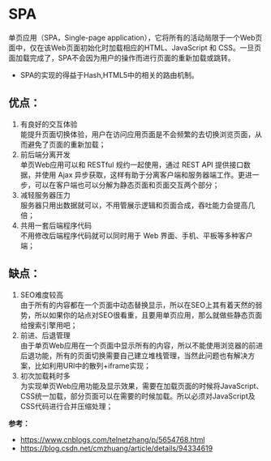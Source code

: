 <!--
 * @Description: In User Settings Edit
 * @Author: your name
 * @Date: 2019-09-18 15:33:20
 * @LastEditTime: 2019-09-18 15:41:14
 * @LastEditors: Please set LastEditors
 -->
# SPA

单页应用（SPA，Single-page application），它将所有的活动局限于一个Web页面中，仅在该Web页面初始化时加载相应的HTML、JavaScript 和 CSS。一旦页面加载完成了，SPA不会因为用户的操作而进行页面的重新加载或跳转。

- SPA的实现的得益于Hash,HTML5中的相关的路由机制。

## 优点：
  1) 有良好的交互体验  
  能提升页面切换体验，用户在访问应用页面是不会频繁的去切换浏览页面，从而避免了页面的重新加载；
  2) 前后端分离开发  
  单页Web应用可以和 RESTful 规约一起使用，通过 REST API 提供接口数据，并使用 Ajax 异步获取，这样有助于分离客户端和服务器端工作。更进一步，可以在客户端也可以分解为静态页面和页面交互两个部分；
  3) 减轻服务器压力  
  服务器只用出数据就可以，不用管展示逻辑和页面合成，吞吐能力会提高几倍；
  4) 共用一套后端程序代码  
  不用修改后端程序代码就可以同时用于 Web 界面、手机、平板等多种客户端；
## 缺点：

  1) SEO难度较高  
  由于所有的内容都在一个页面中动态替换显示，所以在SEO上其有着天然的弱势，所以如果你的站点对SEO很看重，且要用单页应用，那么就做些静态页面给搜索引擎用吧；
  2) 前进、后退管理  
  由于单页Web应用在一个页面中显示所有的内容，所以不能使用浏览器的前进后退功能，所有的页面切换需要自己建立堆栈管理，当然此问题也有解决方案，比如利用URI中的散列+iframe实现；
  3) 初次加载耗时多  
  为实现单页Web应用功能及显示效果，需要在加载页面的时候将JavaScript、CSS统一加载，部分页面可以在需要的时候加载。所以必须对JavaScript及CSS代码进行合并压缩处理；
  
**参考：**  

- <https://www.cnblogs.com/telnetzhang/p/5654768.html>
- <https://blog.csdn.net/cmzhuang/article/details/94334619>